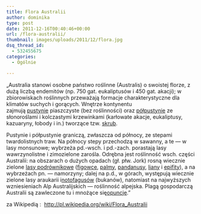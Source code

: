 ```yaml
---
title: Flora Australii
author: dominika
type: post
date: 2011-12-16T00:40:46+00:00
url: /flora-australii/
thumbnail: images/uploads/2011/12/flora.jpg
dsq_thread_id:
  - 532455675
categories:
  - Ogólnie

---
```

&#8222;Australia stanowi osobne państwo roślinne (Australis) o swoistej florze, z dużą liczbą endemitów (np. 750 gat. eukaliptusów i 450 gat. akacji); w zbiorowiskach roślinnych przeważają formacje charakterystyczne dla klimatów suchych i gorących. Wnętrze kontynentu zajmują [pustynie][1] piaszczyste (bez roślinności) oraz [półpustynie][2] ze słonoroślami i kolczastymi krzewinkami (karłowate akacje, eukaliptusy, kazuaryny, łobody i in.) tworzące tzw. [skrub][3].

<!--more-->

Pustynie i półpustynie graniczą, zwłaszcza od północy, ze stepami twardolistnych traw. Na północy stepy przechodzą w sawanny, a te — w lasy monsunowe; wybrzeża pd.-wsch. i pd.-zach. porastają lasy wawrzynolistne i zimozielone zarośla. Odrębna jest roślinność wsch. części Australii: na obszarach o dużych opadach (gł. płw. Jork) rosną wiecznie zielone [lasy podrównikowe][4] ([figowce][5], [palmy][6], [pandanusy][7], [liany][8] i [epifity][9]), a na wybrzeżach pn. — namorzyny; dalej na p.d., w górach, występują wiecznie zielone lasy araukarii i[notofagusów][10] (bukanów), natomiast na najwyższych wzniesieniach Alp Australijskich — roślinność alpejska. Plagą gospodarczą Australii są zawleczone tu i mnożące się[opuncje][11].&#8221;

za Wikipedią :  <a href="http://pl.wikipedia.org/wiki/Flora_Australii" target="_blank">http://pl.wikipedia.org/wiki/Flora_Australii</a>

 [1]: http://pl.wikipedia.org/wiki/Pustynie "Pustynie"
 [2]: http://pl.wikipedia.org/wiki/P%C3%B3%C5%82pustynie "Półpustynie"
 [3]: http://pl.wikipedia.org/wiki/Skrub "Skrub"
 [4]: http://pl.wikipedia.org/w/index.php?title=Las_podr%C3%B3wnikowy&action=edit&redlink=1 "Las podrównikowy (strona nie istnieje)"
 [5]: http://pl.wikipedia.org/wiki/Figowiec "Figowiec"
 [6]: http://pl.wikipedia.org/wiki/Palmy "Palmy"
 [7]: http://pl.wikipedia.org/wiki/Pandanus "Pandanus"
 [8]: http://pl.wikipedia.org/wiki/Liany "Liany"
 [9]: http://pl.wikipedia.org/wiki/Epifity "Epifity"
 [10]: http://pl.wikipedia.org/wiki/Bukan "Bukan"
 [11]: http://pl.wikipedia.org/wiki/Opuncja "Opuncja"